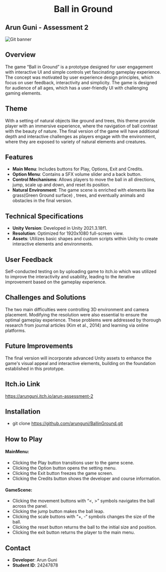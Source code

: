 <div align="center"> <h1>  Ball in Ground </h1> </div>

## Arun Guni - Assessment 2

![Git banner](https://github.com/arunguni/BallinGround/assets/90784786/618e9d58-d0af-43fa-a697-e33d1360bca7)

## Overview
The game “Ball in Ground” is a prototype designed for user engagement with interactive UI and simple controls yet fascinating gameplay experience. The concept was motivated by user experience design principles, which focus on user feedback, interactivity and simplicity. The game is designed for audience of all ages, which has a user-friendly UI with challenging gaming elements. 

## Theme
With a setting of natural objects like ground and trees, this theme provide player with an immersive experience, where the navigation of ball contrast with the beauty of nature. The final version of the game will have additional depth and interactive challenges as players engage with the environment, where they are exposed to variety of natural elements and creatures.

## Features
- **Main Menu**: Includes buttons for Play, Options, Exit and Credits.
- **Option Menu**: Contains a SFX volume slider and a back button.
- **Control Mechanisms**: Allows players to move the ball in all directions, jump, scale up and down, and reset its position.
- **Natural Environment**: The game scene is enriched with elements like grass(Green Ground surface) , trees, and eventually animals and obstacles in the final version.

## Technical Specifications
- **Unity Version**: Developed in Unity 2021.3.18f1.
- **Resolution**: Optimized for 1920x1080 full-screen view.
- **Assets**: Utilizes basic shapes and custom scripts within Unity to create interactive elements and environments.

## User Feedback
Self-conducted testing on by uploading game to itch.io which was utilized to improve the interactivity and usability, leading to the iterative improvement based on the gameplay experience.

## Challenges and Solutions
The two main difficulties were controlling 3D environment and camera placement. Modifying the resolution were also essential to ensure the optimal gameplay experience. These problems were addressed by thorough research from journal articles (Kim et al., 2014) and learning via online platforms. 

## Future Improvements
The final version will incorporate advanced Unity assets to enhance the game's visual appeal and interactive elements, building on the foundation established in this prototype.

## Itch.io Link
https://arunguni.itch.io/arun-assessment-2

## Installation
- git clone https://github.com/arunguni/BallinGround.git

## How to Play
#### MainMenu:
-	Clicking the Play button transitions user to the game scene. 
-	Clicking the Option button opens the setting menu.
-	Clicking the Exit button freezes the game screen. 
-	Clicking the Credits button shows the developer and course information. 
#### GameScene:
- Clicking the movement buttons with “<, >” symbols navigates the ball across the panel.
-	Clicking the jump button makes the ball leap.
-	Clicking the scale buttons with “+, -“ symbols changes the size of the ball.
-	Clicking the reset button returns the ball to the initial size and position.
-	Clicking the exit button returns the player to the main menu.

## Contact
- **Developer**: Arun Guni
- **Student ID**: 24247878
